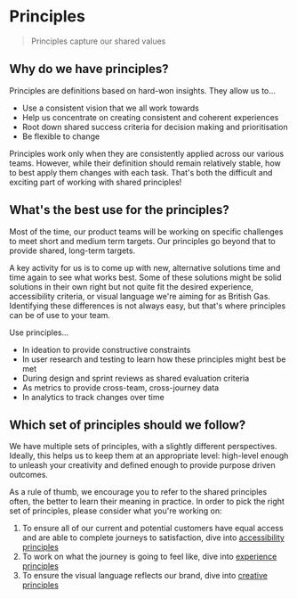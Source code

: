 # Principles

> Principles capture our shared values

## Why do we have principles?

Principles are definitions based on hard-won insights. They allow us to...

- Use a consistent vision that we all work towards
- Help us concentrate on creating consistent and coherent experiences
- Root down shared success criteria for decision making and prioritisation
- Be flexible to change

Principles work only when they are consistently applied across our various teams. However, while their definition should remain relatively stable, how to best apply them changes with each task. That's both the difficult and exciting part of working with shared principles!

## What's the best use for the principles?

Most of the time, our product teams will be working on specific challenges to meet short and medium term targets. Our principles go beyond that to provide shared, long-term targets.

A key activity for us  is to come up with new, alternative solutions time and time again to see what works best. Some of these solutions might be solid solutions in their own right but not quite fit the desired experience, accessibility criteria, or visual language we're aiming for as British Gas. Identifying these differences is not always easy, but that's where principles can be of use to your team.

Use principles...

- In ideation to provide constructive constraints
- In user research and testing to learn how these principles might best be met
- During design and sprint reviews as shared evaluation criteria
- As metrics to provide cross-team, cross-journey data
- In analytics to track changes over time

## Which set of principles should we follow?

We have multiple sets of principles, with a slightly different perspectives. Ideally, this helps us to keep them at an appropriate level: high-level enough to unleash your creativity and defined enough to provide purpose driven outcomes.

As a rule of thumb, we encourage you to refer to the shared principles often, the better to learn their meaning in practice. In order to pick the right set of principles, please consider what you're working on:

1. To ensure all of our current and potential customers have equal access and are able to complete journeys to satisfaction, dive into [accessibility principles](https://centrica.frontify.com/r/lUEdXVvtfufWGAcMq883LHr3USn390x6etw4LsVD3k4,)
2. To work on what the journey is going to feel like, dive into [experience principles](https://centrica.frontify.com/r/fJzwMc-z1kyAy-jwTKeIAj4c00hwAnTW19gZDuSC0jQ,)
3. To ensure the visual language reflects our brand, dive into [creative principles](https://centrica.frontify.com/r/VdzYOA3vy4NAT6r1rehm-6X5Q6InAo3cCGoU_e3NxVo,)
